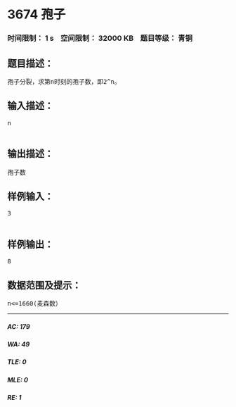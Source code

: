 # 3674 孢子   
### 时间限制： 1 s&nbsp;&nbsp;&nbsp;&nbsp;空间限制： 32000 KB&nbsp;&nbsp;&nbsp;&nbsp;题目等级： 青铜  
## 题目描述：  

<pre>
孢子分裂，求第n时刻的孢子数，即2^n。
</pre>
  
  
## 输入描述：  

<pre>
n  

</pre>
  
  
## 输出描述：  

<pre>
孢子数
</pre>
  
  
## 样例输入：  

<pre>
3  

</pre>
  
  
## 样例输出：  

<pre>
8
</pre>
  
  
## 数据范围及提示：  

<pre>
n<=1660(麦森数）
</pre>
  
  
***  

##### AC: 179  
##### WA: 49  
##### TLE: 0  
##### MLE: 0  
##### RE: 1  
